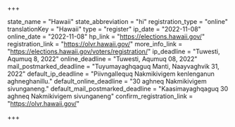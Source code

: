 +++

state_name = "Hawaii"
state_abbreviation = "hi"
registration_type = "online"
translationKey = "Hawaii"
type = "register"
ip_date = "2022-11-08"
online_date = "2022-11-08"
hp_link = "https://elections.hawaii.gov/"
registration_link = "https://olvr.hawaii.gov/"
more_info_link = "https://elections.hawaii.gov/voters/registration/"
ip_deadline = "Tuwesti, Aqumuq 8, 2022"
online_deadline = "Tuwesti, Aqumuq 08, 2022"
mail_postmarked_deadline = "Tuyumayaghqaguq Manti, Naayvaghvik 31, 2022"
default_ip_deadline = "Piivngallequq Nakmikivigem kenlenganun aghneghanillu."
default_online_deadline = "30 aghneq Nakmikivigem sivunganeng."
default_mail_postmarked_deadline = "Kaasimayaghqaguq 30 aghneq Nakmikivigem sivunganeng"
confirm_registration_link = "https://olvr.hawaii.gov/"

+++